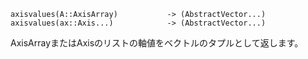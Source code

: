 ```
axisvalues(A::AxisArray)           -> (AbstractVector...)
axisvalues(ax::Axis...)            -> (AbstractVector...)
```

AxisArrayまたはAxisのリストの軸値をベクトルのタプルとして返します。
